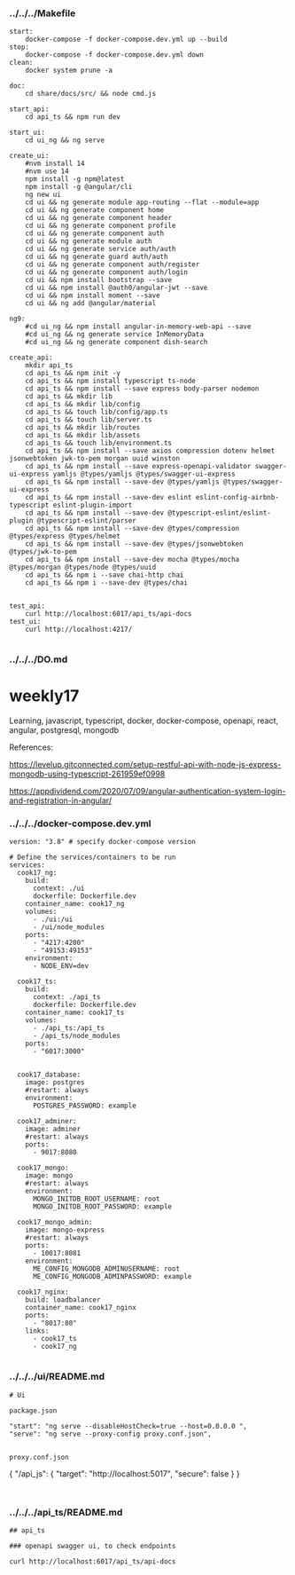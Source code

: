 ### ../../../Makefile 
```
start:
	docker-compose -f docker-compose.dev.yml up --build
stop:
	docker-compose -f docker-compose.dev.yml down	
clean: 
	docker system prune -a 

doc:
	cd share/docs/src/ && node cmd.js

start_api:
	cd api_ts && npm run dev

start_ui: 
	cd ui_ng && ng serve

create_ui:
	#nvm install 14
	#nvm use 14
	npm install -g npm@latest
	npm install -g @angular/cli
	ng new ui
	cd ui && ng generate module app-routing --flat --module=app
	cd ui && ng generate component home
	cd ui && ng generate component header
	cd ui && ng generate component profile
	cd ui && ng generate component auth
	cd ui && ng generate module auth
	cd ui && ng generate service auth/auth
	cd ui && ng generate guard auth/auth
	cd ui && ng generate component auth/register
	cd ui && ng generate component auth/login
	cd ui && npm install bootstrap --save
	cd ui && npm install @auth0/angular-jwt --save
	cd ui && npm install moment --save
	cd ui && ng add @angular/material

ng9:
	#cd ui_ng && npm install angular-in-memory-web-api --save
	#cd ui_ng && ng generate service InMemoryData
	#cd ui_ng && ng generate component dish-search

create_api:
	mkdir api_ts
	cd api_ts && npm init -y
	cd api_ts && npm install typescript ts-node
	cd api_ts && npm install --save express body-parser nodemon
	cd api_ts && mkdir lib
	cd api_ts && mkdir lib/config
	cd api_ts && touch lib/config/app.ts
	cd api_ts && touch lib/server.ts
	cd api_ts && mkdir lib/routes
	cd api_ts && mkdir lib/assets
	cd api_ts && touch lib/environment.ts
	cd api_ts && npm install --save axios compression dotenv helmet jsonwebtoken jwk-to-pem morgan uuid winston
	cd api_ts && npm install --save express-openapi-validator swagger-ui-express yamljs @types/yamljs @types/swagger-ui-express
	cd api_ts && npm install --save-dev @types/yamljs @types/swagger-ui-express
	cd api_ts && npm install --save-dev eslint eslint-config-airbnb-typescript eslint-plugin-import 
	cd api_ts && npm install --save-dev @typescript-eslint/eslint-plugin @typescript-eslint/parser
	cd api_ts && npm install --save-dev @types/compression @types/express @types/helmet
	cd api_ts && npm install --save-dev @types/jsonwebtoken @types/jwk-to-pem
	cd api_ts && npm install --save-dev mocha @types/mocha @types/morgan @types/node @types/uuid
	cd api_ts && npm i --save chai-http chai 
	cd api_ts && npm i --save-dev @types/chai 


test_api:
	curl http://localhost:6017/api_ts/api-docs
test_ui:
	curl http://localhost:4217/


```
### ../../../DO.md 
# weekly17
Learning, javascript, typescript, docker, docker-compose, openapi, react, angular, postgresql, mongodb


References:

https://levelup.gitconnected.com/setup-restful-api-with-node-js-express-mongodb-using-typescript-261959ef0998

https://appdividend.com/2020/07/09/angular-authentication-system-login-and-registration-in-angular/


### ../../../docker-compose.dev.yml 
```
version: "3.8" # specify docker-compose version

# Define the services/containers to be run
services:
  cook17_ng: 
    build: 
      context: ./ui
      dockerfile: Dockerfile.dev
    container_name: cook17_ng
    volumes:
      - ./ui:/ui
      - /ui/node_modules
    ports:
      - "4217:4200" 
      - "49153:49153"
    environment:
      - NODE_ENV=dev

  cook17_ts:
    build:
      context: ./api_ts
      dockerfile: Dockerfile.dev
    container_name: cook17_ts
    volumes:
      - ./api_ts:/api_ts
      - /api_ts/node_modules
    ports:
      - "6017:3000"


  cook17_database:
    image: postgres
    #restart: always
    environment:
      POSTGRES_PASSWORD: example

  cook17_adminer:
    image: adminer
    #restart: always
    ports:
      - 9017:8080

  cook17_mongo:
    image: mongo
    #restart: always
    environment:
      MONGO_INITDB_ROOT_USERNAME: root
      MONGO_INITDB_ROOT_PASSWORD: example

  cook17_mongo_admin:
    image: mongo-express
    #restart: always
    ports:
      - 10017:8081
    environment:
      ME_CONFIG_MONGODB_ADMINUSERNAME: root
      ME_CONFIG_MONGODB_ADMINPASSWORD: example

  cook17_nginx: 
    build: loadbalancer 
    container_name: cook17_nginx
    ports:
      - "8017:80" 
    links:
      - cook17_ts
      - cook17_ng


```
### ../../../ui/README.md 
```
# Ui

package.json
```
    "start": "ng serve --disableHostCheck=true --host=0.0.0.0 ",
    "serve": "ng serve --proxy-config proxy.conf.json",
```

proxy.conf.json
```
{
  "/api_js": {
    "target": "http://localhost:5017",
    "secure": false
  }
}
```


```
### ../../../api_ts/README.md 
```
## api_ts

### openapi swagger ui, to check endpoints

curl http://localhost:6017/api_ts/api-docs 

```
